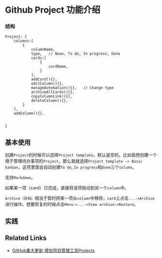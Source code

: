 # Github Project 功能介绍

### 结构

```
Project: {
    columns:[
        {
            columnName,
            type,   // None, To do, In progress, Done
            cards:[
                {
                    cardName,
                }
            ],
            addCard(){},
            editColumn(){},
            manageAutomation(){},   // Change type
            archiveAllCards(){},
            copyColumnLink(){},
            deleteColumn(){},
        }
    ],
    addColumn(){},


}
```

## 基本使用

创建`Project`的时候可以选择`Project template`，默认是空的。比如我想创建一个用于管理待办事项的`Project`，那么我就选择`Project template -> Basic kanban`，这项里面会自动创建`To do`, `In progress`和`Done`三个`column`。

支持`Markdown`。

如果某一项（card）已完成，直接将该项拖动到另一个`column`中。

`Archive（存档）`相当于暂时把某一项从`column`中移除，`card`上点击`...->Archive`进行操作。想要恢复的时候点击`Menu->...->View archive->Restore`。

## 实践

## Related Links

- [GitHub重大更新 增加项目管理工具Projects](http://news.yesky.com/227/105048727.shtml)